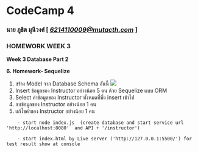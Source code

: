 # CodeCamp 4

### นาย ภูชิต  มุนีวงศ์  [ *6214110009@mutacth.com* ]
### HOMEWORK WEEK 3
**Week 3 Database Part 2** 

**6.  Homework- Sequelize** 
1.  สร้าง Model จาก Database Schema อันนี้ 
![](https://lh4.googleusercontent.com/eOvv4lIBJc2UGsXrtWDW0C91TDS0vwVDbyQp31rwjXiaeEFvedDJ8t8HUoYccvNzHz1FCa46bwnW6n3hriA9Y67zNy2ADjz0Tcdn6iAbeZK5pncx4UwBkgQjcRAbdl-7G6mcJegd)
2.  Insert ข้อมูลของ Instructor อย่างน้อย 5 คน ด้วย Sequelize แบบ ORM 
3.  Select ค่าข้อมูลของ Instructor ทั้งหมดที่พึ่ง insert เข้าไป 
4.  ลบข้อมูลของ Instructor อย่างน้อย 1 คน 
5.  แก้ไขค่าของ Instructor อย่างน้อย 1 คน

```
    - start node index.js  (create database and start service url 'http://localhost:8080'  and API + '/instructor')

    - start index.html by Live server ('http://127.0.0.1:5500/') for test result show at console
```